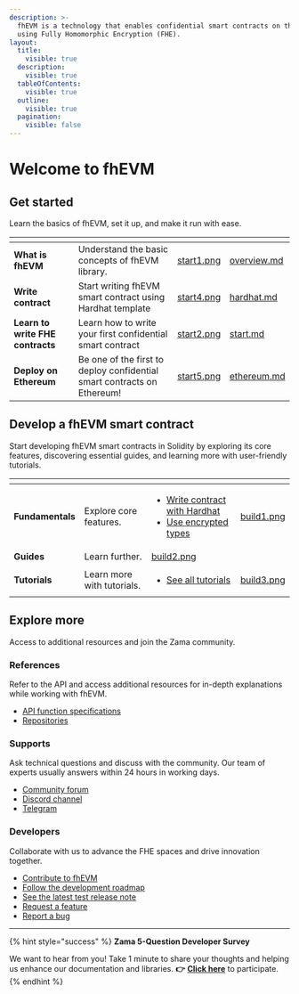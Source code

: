 ```yaml
---
description: >-
  fhEVM is a technology that enables confidential smart contracts on the EVM
  using Fully Homomorphic Encryption (FHE).
layout:
  title:
    visible: true
  description:
    visible: true
  tableOfContents:
    visible: true
  outline:
    visible: true
  pagination:
    visible: false
---
```


# Welcome to fhEVM

## Get started

Learn the basics of fhEVM, set it up, and make it run with ease.

<table data-card-size="large" data-view="cards"><thead><tr><th></th><th></th><th data-hidden data-card-cover data-type="files"></th><th data-hidden data-card-target data-type="content-ref"></th></tr></thead><tbody><tr><td><strong>What is fhEVM</strong></td><td>Understand the basic concepts of fhEVM library.</td><td><a href=".gitbook/assets/start1.png">start1.png</a></td><td><a href="getting_started/overview.md">overview.md</a></td></tr><tr><td><strong>Write contract</strong></td><td>Start writing fhEVM smart contract using Hardhat template</td><td><a href=".gitbook/assets/start4.png">start4.png</a></td><td><a href="getting_started/write_contract/hardhat.md">hardhat.md</a></td></tr><tr><td><strong>Learn to write FHE contracts</strong></td><td>Learn how to write your first confidential smart contract</td><td><a href=".gitbook/assets/start2.png">start2.png</a></td><td><a href="fundamentals/first_step/start.md">start.md</a></td></tr><tr><td><strong>Deploy on Ethereum</strong></td><td>Be one of the first to deploy confidential smart contracts on Ethereum!</td><td><a href=".gitbook/assets/start5.png">start5.png</a></td><td><a href="getting_started/ethereum.md">ethereum.md</a></td></tr></tbody></table>

## Develop a fhEVM smart contract

Start developing fhEVM smart contracts in Solidity by exploring its core features, discovering essential guides, and learning more with user-friendly tutorials.

<table data-view="cards"><thead><tr><th></th><th></th><th></th><th data-hidden data-card-cover data-type="files"></th></tr></thead><tbody><tr><td><strong>Fundamentals</strong></td><td>Explore core features.</td><td><ul><li><a href="getting_started/write_contract/hardhat.md">Write contract with Hardhat</a></li><li><a href="fundamentals/first_step/types.md">Use encrypted types</a></li></ul></td><td><a href=".gitbook/assets/build1.png">build1.png</a></td></tr><tr><td><strong>Guides</strong></td><td>Learn further.</td><td><a href=".gitbook/assets/build2.png">build2.png</a></td></tr><tr><td><strong>Tutorials</strong></td><td>Learn more with tutorials.</td><td><ul><li><a href="tutorials/see-all-tutorials.md">See all tutorials</a></li></ul></td><td><a href=".gitbook/assets/build3.png">build3.png</a></td></tr></tbody></table>

## Explore more

Access to additional resources and join the Zama community.

### References

Refer to the API and access additional resources for in-depth explanations while working with fhEVM.

- [API function specifications](references/functions.md)
- [Repositories](getting_started/repositories.md)

### Supports

Ask technical questions and discuss with the community. Our team of experts usually answers within 24 hours in working days.

- [Community forum](https://community.zama.ai/c/fhevm/15)
- [Discord channel](https://discord.com/invite/fhe-org)
- [Telegram](https://t.me/+Ojt5y-I7oR42MTkx)

### Developers

Collaborate with us to advance the FHE spaces and drive innovation together.

- [Contribute to fhEVM](developer/contribute.md)
- [Follow the development roadmap](developer/roadmap.md)
- [See the latest test release note](https://github.com/zama-ai/fhevm/releases)
- [Request a feature](https://github.com/zama-ai/fhevm/issues/new?assignees=&labels=enhancement&projects=&template=feature-request.md&title=)
- [Report a bug](https://github.com/zama-ai/fhevm/issues/new?assignees=&labels=bug&projects=&template=bug_report_fhevm.md&title=)


---

{% hint style="success" %}
**Zama 5-Question Developer Survey**

We want to hear from you! Take 1 minute to share your thoughts and helping us enhance our documentation and libraries. **👉** [**Click here**](https://www.zama.ai/developer-survey) to participate.
{% endhint %}
